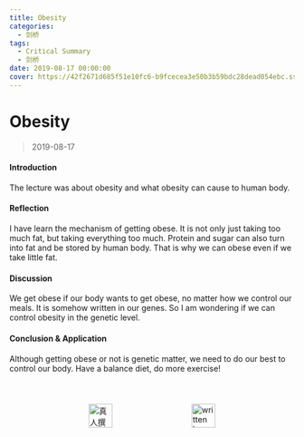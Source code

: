 ```yaml
---
title: Obesity
categories:
  - 剑桥
tags:
  - Critical Summary
  - 剑桥
date: 2019-08-17 00:00:00
cover: https://42f2671d685f51e10fc6-b9fcecea3e50b3b59bdc28dead054ebc.ssl.cf5.rackcdn.com/illustrations/feeling_blue_4b7q.svg
---
```


# Obesity

> 2019-08-17

#### Introduction

The lecture was about obesity and what obesity can cause to human body.

#### Reflection

I have learn the mechanism of getting obese. It is not only just taking too much fat, but taking everything too much. Protein and sugar can also turn into fat and be stored by human body. That is why we can obese even if we take little fat.

#### Discussion

We get obese if our body wants to get obese, no matter how we control our meals. It is somehow written in our genes. So I am wondering if we can control obesity in the genetic level.

#### Conclusion & Application

Although getting obese or not is genetic matter, we need to do our best to control our body. Have a balance diet, do more exercise!

<div style="display: flex;align-items: center;justify-content: space-evenly;padding-top: 40px;">
  <img src="https://mirror.ghproxy.com/https://raw.githubusercontent.com/L1cardo/l1cardo.github.io/blog/themes/butterfly/source/img/notbyai_cn.png" alt="真人撰写" style="height: 42px;">
  <img src="https://mirror.ghproxy.com/https://raw.githubusercontent.com/L1cardo/l1cardo.github.io/blog/themes/butterfly/source/img/notbyai_en.png" alt="written by human" style="height: 42px;">
</div>
